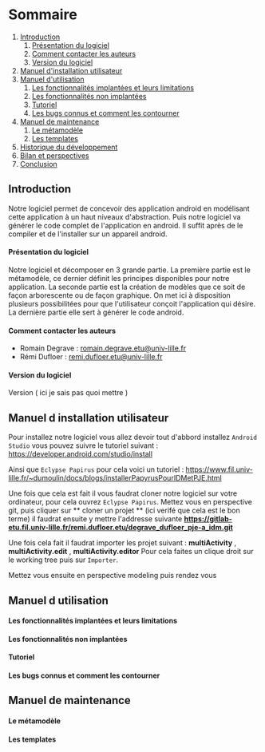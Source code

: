 # Sommaire 

1. [Introduction](#introduction)
    1. [Présentation du logiciel](#présentation-du-logiciel)
    2. [Comment contacter les auteurs](#comment-contacter-les-auteurs)
    3. [Version du logiciel](#version-du-logiciel)
2. [Manuel d'installation utilisateur](#manuel-d-installation-utilisateur)
3. [Manuel d'utilisation](#manuel-d-utilisation)
    1. [Les fonctionnalités implantées et leurs limitations](#les-fonctionnalités-implantées-et-leurs-limitations)
    2. [Les fonctionnalités non implantées](#les-fonctionnalités-non-implantées)
    3. [Tutoriel](#tutoriel)
    4. [Les bugs connus et comment les contourner](#les-bugs-connus-et-comment-les-contourner)
5. [Manuel de maintenance](#manuel-de-maintenance)
    1. [Le métamodèle](#le-métamodèle)
    2. [Les templates](#les-templates)
7. [Historique du développement](#historique-du-développement)
8. [Bilan et perspectives](#gestion-des-fichiers)
9. [Conclusion](#demandes-de-fusion)

## Introduction

Notre logiciel permet de concevoir des application android en modélisant cette application à un haut niveaux d'abstraction. Puis notre logiciel va générer le code complet de l'application en android. Il suffit après de le compiler et de l'installer sur un appareil android.

#### Présentation du logiciel

Notre logiciel et décomposer en 3 grande partie. La première partie est le métamodèle, ce dernier définit les principes disponibles pour notre application.
La seconde partie est la création de modèles que ce soit de façon arborescente ou de façon graphique. On met ici à disposition plusieurs possibilitées pour que l'utilisateur conçoit l'application qui désire.
La dernière partie elle sert à générer le code android.

#### Comment contacter les auteurs

- Romain Degrave :  romain.degrave.etu@univ-lille.fr
- Rémi Dufloer : remi.dufloer.etu@univ-lille.fr 

#### Version du logiciel

 Version ( ici je sais pas quoi mettre )

## Manuel d installation utilisateur

Pour installez notre logiciel vous allez devoir tout d'abbord installez `Android Studio` vous pouvez suivre le tutoriel suivant : https://developer.android.com/studio/install

Ainsi que `Eclypse Papirus` pour cela voici un tutoriel : https://www.fil.univ-lille.fr/~dumoulin/docs/blogs/installerPapyrusPourIDMetPJE.html

Une fois que cela est fait il vous faudrat cloner notre logiciel sur votre ordinateur, pour cela ouvrez `Eclypse Papirus`. 
Mettez vous en perspective git, puis cliquer sur ** cloner un projet ** (ici verifé que cela est le bon terme) il faudrat ensuite y mettre l'addresse suivante **https://gitlab-etu.fil.univ-lille.fr/remi.dufloer.etu/degrave_dufloer_pje-a_idm.git**

Une fois cela fait il faudrat importer les projet suivant : **multiActivity** , **multiActivity.edit** , **multiActivity.editor**
Pour cela faites un clique droit sur le working tree puis sur `Importer`.

Mettez vous ensuite en perspective modeling puis rendez vous 

## Manuel d utilisation

#### Les fonctionnalités implantées et leurs limitations

#### Les fonctionnalités non implantées

#### Tutoriel

#### Les bugs connus et comment les contourner

## Manuel de maintenance

#### Le métamodèle

#### Les templates
